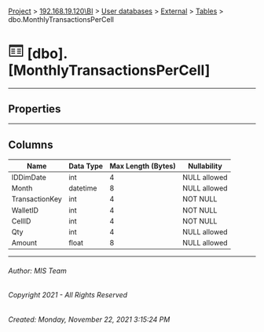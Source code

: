 #### 

[Project](../../../../index.md) > [192.168.19.120\\BI](../../../index.md) > [User databases](../../index.md) > [External](../index.md) > [Tables](Tables.md) > dbo.MonthlyTransactionsPerCell

# ![Tables](../../../../Images/Table32.png) [dbo].[MonthlyTransactionsPerCell]

---

## <a name="#properties"></a>Properties



---

## <a name="#columns"></a>Columns

| Name | Data Type | Max Length (Bytes) | Nullability |
|---|---|---|---|
| IDDimDate | int | 4 | NULL allowed |
| Month | datetime | 8 | NULL allowed |
| TransactionKey | int | 4 | NOT NULL |
| WalletID | int | 4 | NOT NULL |
| CellID | int | 4 | NOT NULL |
| Qty | int | 4 | NULL allowed |
| Amount | float | 8 | NULL allowed |


---

###### Author:  MIS Team

###### Copyright 2021 - All Rights Reserved

###### Created: Monday, November 22, 2021 3:15:24 PM

